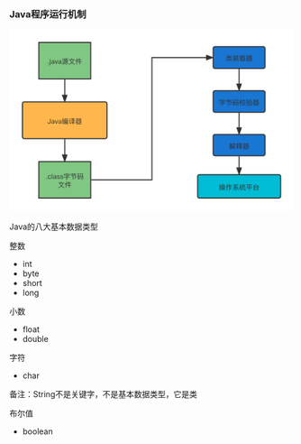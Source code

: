 ### Java程序运行机制

![Java程序运行机制](1.assets/Java程序运行机制.png)

Java的八大基本数据类型

整数

- int
- byte
- short
- long

小数

- float
- double

字符

- char

备注：String不是关键字，不是基本数据类型，它是类

布尔值

- boolean